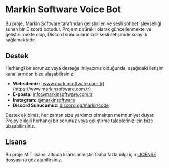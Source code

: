 # Markin Software Voice Bot

Bu proje, Markin Software tarafından geliştirilen ve sesli sohbet işlevselliği sunan bir Discord botudur. Projemiz sürekli olarak güncellenmekte ve geliştirilmekte olup, Discord sunucularınızda sesli iletişimde kolaylık sağlamaktadır.

## Destek

Herhangi bir sorunuz veya desteğe ihtiyacınız olduğunda, aşağıdaki iletişim kanallarından bize ulaşabilirsiniz:

- **Websitemiz:** [www.markinsoftware.com.tr](https://www.markinsoftware.com.tr)
- **E-posta:** [info@markinsoftware.com.tr](mailto:info@markinsoftware.com.tr)
- **Instagram:** [@markinsoftware](https://www.instagram.com/markinsoftware)
- **Discord Sunucumuz:** [discord.gg/markincode](https://discord.gg/markincode)

Destek ekibimiz, her zaman size yardımcı olmaktan memnuniyet duyar. Projeyle ilgili herhangi bir sorunuz veya geliştirme talepleriniz için bize ulaşabilirsiniz.

## Lisans

Bu proje MIT lisansı altında lisanslanmıştır. Daha fazla bilgi için [LICENSE](LICENSE) dosyasına göz atabilirsiniz.
